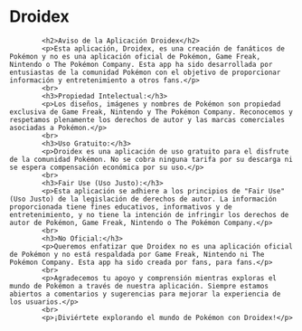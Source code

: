 # Droidex
            <h2>Aviso de la Aplicación Droidex</h2>
            <p>Esta aplicación, Droidex, es una creación de fanáticos de Pokémon y no es una aplicación oficial de Pokémon, Game Freak, Nintendo o The Pokémon Company. Esta app ha sido desarrollada por entusiastas de la comunidad Pokémon con el objetivo de proporcionar información y entretenimiento a otros fans.</p>
            <br>
            <h3>Propiedad Intelectual:</h3>
            <p>Los diseños, imágenes y nombres de Pokémon son propiedad exclusiva de Game Freak, Nintendo y The Pokémon Company. Reconocemos y respetamos plenamente los derechos de autor y las marcas comerciales asociadas a Pokémon.</p>
            <br>
            <h3>Uso Gratuito:</h3>
            <p>Droidex es una aplicación de uso gratuito para el disfrute de la comunidad Pokémon. No se cobra ninguna tarifa por su descarga ni se espera compensación económica por su uso.</p>
            <br>
            <h3>Fair Use (Uso Justo):</h3>
            <p>Esta aplicación se adhiere a los principios de "Fair Use" (Uso Justo) de la legislación de derechos de autor. La información proporcionada tiene fines educativos, informativos y de entretenimiento, y no tiene la intención de infringir los derechos de autor de Pokémon, Game Freak, Nintendo o The Pokémon Company.</p>
            <br>
            <h3>No Oficial:</h3>
            <p>Queremos enfatizar que Droidex no es una aplicación oficial de Pokémon y no está respaldada por Game Freak, Nintendo ni The Pokémon Company. Esta app ha sido creada por fans, para fans.</p>
            <br>
            <p>Agradecemos tu apoyo y comprensión mientras exploras el mundo de Pokémon a través de nuestra aplicación. Siempre estamos abiertos a comentarios y sugerencias para mejorar la experiencia de los usuarios.</p>
            <br>
            <p>¡Diviértete explorando el mundo de Pokémon con Droidex!</p>
